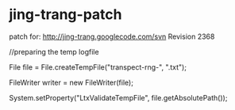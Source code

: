 # jing-trang-patch
 patch for:
 http://jing-trang.googlecode.com/svn
 Revision 2368



//preparing the temp logfile

File file = File.createTempFile("transpect-rng-", ".txt");

FileWriter writer = new FileWriter(file);

System.setProperty("LtxValidateTempFile", file.getAbsolutePath());
